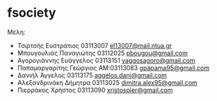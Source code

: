 # fsociety
Μέλη:
* Τσιρτσής Ευστράτιος 03113007 el13007@mail.ntua.gr
* Μπουγουλιάς Παναγιώτης 03112025 pbougou@gmail.com
* Αγορογιάννης Ευάγγελος 03113151 vaggosagoro@gmail.com
* Παπαμαργαρίτης Γεώργιος AM:03113083 gpapama95@gmail.com
* Δανιήλ Άγγελος 03113175 aggelos.dani@gmail.com
* Αλεξανδρινάκη Δήμητρα 03113025 dimitra.alex95@gmail.com
* Πιερράκος Χρήστος 03113090 xristospier@gmail.com
